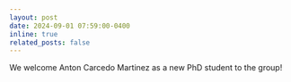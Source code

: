 ```yaml
---
layout: post
date: 2024-09-01 07:59:00-0400
inline: true
related_posts: false
---
```


We welcome Anton Carcedo Martinez as a new PhD student to the group! 

